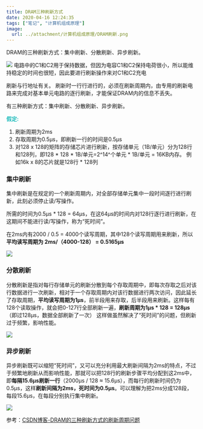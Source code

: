 ```yaml
---
title: DRAM三种刷新方式
date: 2020-04-16 12:24:35
tags: ["笔记", "计算机组成原理"]
image:
  url: ../attachment/计算机组成原理/DRAM刷新.png
---
```


DRAM的三种刷新方式：集中刷新、分散刷新、异步刷新。

<!-- more -->

![](/img/计算机组成原理/DRAM.png)
电路中的C1和C2用于保持数据，但因为电容C1和C2保持电荷很小，所以能维持稳定的时间也很短，因此要进行刷新操作来对C1和C2充电

刷新与行地址有关。
刷新时一行行进行的，必须在刷新周期内，由专用的刷新电路来完成对基本单元电路的逐行刷新，才能保证DRAM内的信息不丢失。

有三种刷新方式：集中刷新、分散刷新、异步刷新。

<font color=#1ebbbb><b>假定:</b></font>
1. 刷新周期为2ms
2. 存取周期为0.5μs，即刷新一行的时间是0.5μs
3. 对128 x 128的矩阵的存储芯片进行刷新，按存储单元（1B/单元）分为128行和128列，即128 * 128 * 1B/单元=2^14^个单元 * 1B/单元 = 16KB内存。
   例如16k x 8的芯片就是128行 * 128列

### 集中刷新
集中刷新是在规定的一个刷新周期内，对全部存储单元集中一段时间逐行进行刷新，此刻必须停止读/写操作。

所需的时间为0.5μs * 128 = 64μs，在这64μs的时间内对128行逐行进行刷新，在这期间不能进行读/写操作，称为“死时间”。

在2ms内有2000 / 0.5 = 4000个读写周期，其中128个读写周期用来刷新，所以**平均读写周期为 2ms/（4000-128） = 0.5165μs**

![](/img/计算机组成原理/集中刷新.png)

### 分散刷新
分散刷新是指对每行存储单元的刷新分散到每个存取周期中，即每次存取之后对该行数据进行一次刷新，相对于一个存取周期内对该行数据进行两次访问，因此延长了存取周期，**平均读写周期为1μs**，前半段用来存取，后半段用来刷新。这样每有128个读取操作，就会把0-127行全部刷新一遍，**刷新周期为1μs * 128 = 128μs**（即过128μs，数据全部刷新了一次）
这样做虽然解决了“死时间”的问题，但刷新过于频繁，影响性能。 

![](/img/计算机组成原理/分散刷新.png)

### 异步刷新
异步刷新既可以缩短“死时间”，又可以充分利用最大刷新间隔为2ms的特点，不过于频繁地刷新从而影响性能，那就可以把128行的刷新步骤平均分配到这2ms中，即**每隔15.6μs刷新一行**（2000μs / 128 ≈ 15.6μs），而每行的刷新时间仍为0.5μs，这样**刷新间隔为2ms，死时间为0.5μs**。可以理解为把2ms分成128段，每段15.6μs，在每段分别执行集中刷新。

![](/img/计算机组成原理/异步刷新.png)


参考：[CSDN博客-DRAM的三种刷新方式的刷新周期问题](https://blog.csdn.net/m0_37345402/article/details/89811528?depth_1-utm_source=distribute.pc_relevant.none-task-blog-BlogCommendFromBaidu-1&utm_source=distribute.pc_relevant.none-task-blog-BlogCommendFromBaidu-1)
